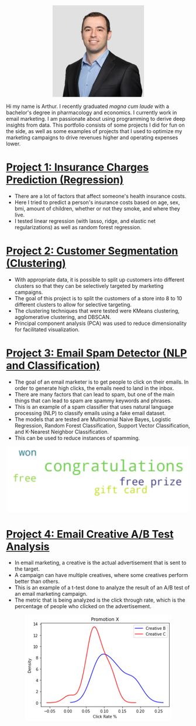 <p align="center">
<img src="https://github.com/ArthurSarkissyan/Arthur-Sarkissyan-Data-Science-Projects/blob/main/images/Arthur-Headshot.jpeg" width="250" alt="headshot">
</p>
                                                                                                                                    
Hi my name is Arthur.  I recently graduated *magna cum laude* with a bachelor's degree in pharmacology and economics.  I currently work in email marketing.  I am passionate about using programming to derive deep insights from data.  This portfolio consists of some projects I did for fun on the side, as well as some examples of projects that I used to optimize my marketing campaigns to drive revenues higher and operating expenses lower.

# [Project 1: Insurance Charges Prediction (Regression)](https://github.com/ArthurSarkissyan/Insurance-Charges-Prediction)
- There are a lot of factors that affect someone's health insurance costs.
- Here I tried to predict a person's insurance costs based on age, sex, bmi, amount of children, whether or not they smoke, and where they live.
- I tested linear regression (with lasso, ridge, and elastic net regularizations) as well as random forest regression. 

# [Project 2: Customer Segmentation (Clustering)](https://github.com/ArthurSarkissyan/Customer-Segmentation)
- With appropriate data, it is possible to split up customers into different clusters so that they can be selectively targeted by marketing campaigns.
- The goal of this project is to split the customers of a store into 8 to 10 different clusters to allow for selective targeting.
- The clustering techniques that were tested were KMeans clustering, agglomerative clustering, and DBSCAN.
- Principal component analysis (PCA) was used to reduce dimensionality for facilitated visualization.

# [Project 3: Email Spam Detector (NLP and Classification)](https://github.com/ArthurSarkissyan/Email-Spam-Classifier-Example)
- The goal of an email marketer is to get people to click on their emails.  In order to generate high clicks, the emails need to land in the inbox.
- There are many factors that can lead to spam, but one of the main things that can lead to spam are spammy keywords and phrases.
- This is an example of a spam classifier that uses natural language processing (NLP) to classify emails using a fake email dataset. 
- The models that are tested are Multinomial Naive Bayes, Logistic Regression, Random Forest Classification, Support Vector Classification, and K-Nearest Neighbor Classification.
- This can be used to reduce instances of spamming.

<p align="center">
<img src="https://github.com/ArthurSarkissyan/Arthur-Sarkissyan-Data-Science-Projects/blob/main/images/spamwords.png" width="500" alt="spam">
</p>

# [Project 4: Email Creative A/B Test Analysis](https://github.com/ArthurSarkissyan/Email-Creative-T-Test-Example)
- In email marketing, a creative is the actual advertisement that is sent to the target.
- A campaign can have multiple creatives, where some creatives perform better than others.
- This is an example of a t-test done to analyze the result of an A/B test of an email marketing campaign.
- The metric that is being analyzed is the click through rate, which is the percentage of people who clicked on the advertisement.

<p align="center">
<img src="https://github.com/ArthurSarkissyan/Arthur-Sarkissyan-Data-Science-Projects/blob/main/images/email-t-test.png" width="400" alt="a/b">
</p>
